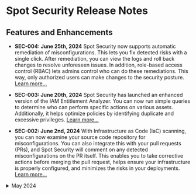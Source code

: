 # Spot Security Release Notes

## Features and Enhancements

* **SEC-004: June 25th, 2024** Spot Security now supports automatic remediation of misconfigurations. This lets you fix detected risks with a single click. After remediation, you can view the logs and roll back changes to resolve unforeseen issues. In addition, role-based access control (RBAC) lets admins control who can do these remediations. This way, only authorized users can make changes to the security posture.
[Learn more...](spot-security/features/analyze-risks/remediate)

* **SEC-003: June 20th, 2024** Spot Security has launched an enhanced version of the IAM Entitlement Analyzer. You can now run simple queries to determine who can perform specific actions on various assets. Additionally, it helps optimize policies by identifying duplicate and excessive privileges.
[Learn more...](spot-security/features/policy-engine)

* **SEC-002: June 2nd, 2024** With Infrastructure as Code (IaC) scanning, you can now examine your source code repository for misconfigurations. You can also integrate this with your pull requests (PRs), and Spot Security will comment on any detected misconfigurations on the PR itself. This enables you to take corrective actions before merging the pull request, helps ensure your infrastructure is properly configured, and minimizes the risks in your deployments.
[Learn more...](spot-security/features/iac-scan/)

<details>
  <summary markdown="span">May 2024</summary>

* **SEC-001: May 22, 2024** Spot Security has released a new Prioritised Vulnerability feature. This feature is designed to streamline vulnerability patching by contextualizing CVEs based on the host they are detected on. Instead of solely relying on severity, this feature assigns a priority ranking from 1 to 100, with lower ranks indicating higher risk.
[Learn more...](spot-security/features/security-dashboard/?id=prioritised-vulnerability)

</details><br>
